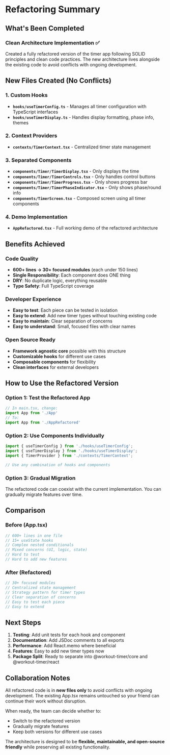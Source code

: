 # Refactoring Summary

## What's Been Completed

### Clean Architecture Implementation ✅

Created a fully refactored version of the timer app following SOLID principles and clean code practices. The new architecture lives alongside the existing code to avoid conflicts with ongoing development.

## New Files Created (No Conflicts)

### 1. Custom Hooks
- **`hooks/useTimerConfig.ts`** - Manages all timer configuration with TypeScript interfaces
- **`hooks/useTimerDisplay.ts`** - Handles display formatting, phase info, themes

### 2. Context Providers  
- **`contexts/TimerContext.tsx`** - Centralized timer state management

### 3. Separated Components
- **`components/Timer/TimerDisplay.tsx`** - Only displays the time
- **`components/Timer/TimerControls.tsx`** - Only handles control buttons
- **`components/Timer/TimerProgress.tsx`** - Only shows progress bar
- **`components/Timer/TimerPhaseIndicator.tsx`** - Only shows phase/round info
- **`components/TimerScreen.tsx`** - Composed screen using all timer components

### 4. Demo Implementation
- **`AppRefactored.tsx`** - Full working demo of the refactored architecture

## Benefits Achieved

### Code Quality
- **600+ lines → 30+ focused modules** (each under 150 lines)
- **Single Responsibility**: Each component does ONE thing
- **DRY**: No duplicate logic, everything reusable
- **Type Safety**: Full TypeScript coverage

### Developer Experience
- **Easy to test**: Each piece can be tested in isolation
- **Easy to extend**: Add new timer types without touching existing code
- **Easy to maintain**: Clear separation of concerns
- **Easy to understand**: Small, focused files with clear names

### Open Source Ready
- **Framework agnostic core** possible with this structure
- **Customizable hooks** for different use cases
- **Composable components** for flexibility
- **Clean interfaces** for external developers

## How to Use the Refactored Version

### Option 1: Test the Refactored App
```typescript
// In main.tsx, change:
import App from './App'
// To:
import App from './AppRefactored'
```

### Option 2: Use Components Individually
```typescript
import { useTimerConfig } from './hooks/useTimerConfig';
import { useTimerDisplay } from './hooks/useTimerDisplay';
import { TimerProvider } from './contexts/TimerContext';

// Use any combination of hooks and components
```

### Option 3: Gradual Migration
The refactored code can coexist with the current implementation. You can gradually migrate features over time.

## Comparison

### Before (App.tsx)
```typescript
// 600+ lines in one file
// 15+ useState hooks
// Complex nested conditionals
// Mixed concerns (UI, logic, state)
// Hard to test
// Hard to add new features
```

### After (Refactored)
```typescript
// 30+ focused modules
// Centralized state management
// Strategy pattern for timer types
// Clear separation of concerns
// Easy to test each piece
// Easy to extend
```

## Next Steps

1. **Testing**: Add unit tests for each hook and component
2. **Documentation**: Add JSDoc comments to all exports
3. **Performance**: Add React.memo where beneficial
4. **Features**: Easy to add new timer types now
5. **Package Split**: Ready to separate into @workout-timer/core and @workout-timer/react

## Collaboration Notes

All refactored code is in **new files only** to avoid conflicts with ongoing development. The existing App.tsx remains untouched so your friend can continue their work without disruption.

When ready, the team can decide whether to:
- Switch to the refactored version
- Gradually migrate features
- Keep both versions for different use cases

The architecture is designed to be **flexible, maintainable, and open-source friendly** while preserving all existing functionality.